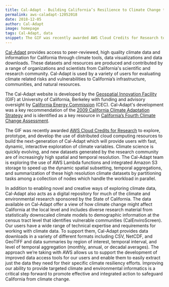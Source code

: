 ```yaml
---
title: Cal-Adapt - Building California’s Resilience to Climate Change through Open Data
permalink: aws-caladapt-12052018
date: 2018-12-05
author: Cal-Adapt
image: homepage
tags: Cal-Adapt, data
snippet: The GIF was recently awarded AWS Cloud Credits for Research to explore, prototype, and develop the use of distributed cloud computing resources to build the next-generation of Cal-Adapt which will provide users with fast, dynamic, interactive exploration of climate variables.
---
```


[Cal-Adapt](http://cal-adapt.org/) provides access to peer-reviewed, high quality climate data and information for California through climate tools, data visualizations and data downloads. These datasets and resources are produced and contributed by a range of organizations and scientists from California's scientific and research community. Cal-Adapt is used by a variety of users for evaluating climate related risks and vulnerabilities to California’s infrastructure, communities, and natural resources.

The Cal-Adapt website is developed by the [Geospatial Innovation Facility](http://gif.berkeley.edu/) (GIF) at University of California, Berkeley with funding and advisory oversight by [California Energy Commission](https://www.energy.ca.gov/) (CEC). Cal-Adapt's development was a key recommendation of the [2009 California Climate Adaptation Strategy](http://resources.ca.gov/docs/climate/Statewide_Adaptation_Strategy.pdf) and is identified as a key resource in [California’s Fourth Climate Change Assessment](http://www.climateassessment.ca.gov/tools/).

The GIF was recently awarded [AWS Cloud Credits for Research](https://aws.amazon.com/research-credits/) to explore, prototype, and develop the use of distributed cloud computing resources to build the next-generation of Cal-Adapt which will provide users with fast, dynamic, interactive exploration of climate variables. Climate science is quickly evolving, and new datasets generated by the research community are of increasingly high spatial and temporal resolution. The Cal-Adapt team is exploring the use of AWS Lambda functions and integrated Amazon S3 storage to speed up the dynamic spatial subsetting, temporal aggregations, and summarization of these high resolution climate datasets by partitioning tasks among a collection of nodes which handle the workload in parallel.

In addition to enabling novel and creative ways of exploring climate data, Cal-Adapt also acts as a digital repository for much of the climate and environmental research sponsored by the State of California. The data available on Cal-Adapt offer a view of how climate change might affect California at the local level and includes diverse research material from statistically downscaled climate models to demographic information at the census tract level that identifies vulnerable communities (CalEnviroScreen).  Our users have a wide range of technical expertise and requirements for working with climate data. To support them, Cal-Adapt provides data downloads in a variety of different formats including CSV, NetCDF, and GeoTIFF and data summaries by region of interest, temporal interval, and level of temporal aggregation (monthly, annual, or decadal averages). The approach we’re taking with AWS allows us to support the development of improved data access tools for our users and enable them to easily extract just the data they need for their specific climate resiliency efforts. Improving our ability to provide targeted climate and environmental informatics is a critical step forward to promote effective and integrated action to safeguard California from climate change.